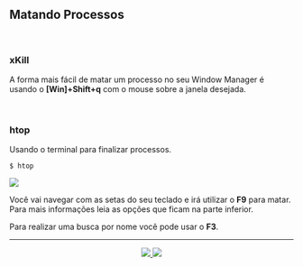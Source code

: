 <h2>Matando Processos</h2>

<br>

<h3>xKill</h3>

<p>A forma mais fácil de matar um processo no seu Window Manager é usando o <b>[Win]+Shift+q</b> com o mouse sobre a janela desejada.</p>

<br>

<h3>htop</h3>

<p>Usando o terminal para finalizar processos.</p>

```shell
$ htop
```

<img src="https://user-images.githubusercontent.com/41551840/82127900-3abeff00-978d-11ea-8ef0-d192caee1595.png">

<p>Você vai navegar com as setas do seu teclado e irá utilizar o <b>F9</b> para matar. Para mais informações leia as opções que ficam na parte inferior.</p>

<p>Para realizar uma busca por nome você pode usar o <b>F3</b>.</p>

<hr>

<p align="center">
	<a href="2.2-Manipulando_janelas.md">
	  <img src="https://img.shields.io/badge/voltar-red?&style=for-the-badge"/>
	</a>
	<a href="../03 - Arquivo config/3.1-Entendendo_basicos.md">
	  <img src="https://img.shields.io/badge/próximo tópico-blue?&style=for-the-badge"/>
	</a>
</p>
